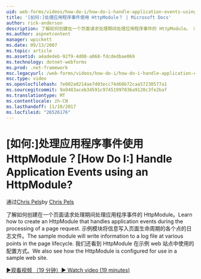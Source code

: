 ```yaml
---
uid: web-forms/videos/how-do-i/how-do-i-handle-application-events-using-an-httpmodule
title: '[如何:]处理应用程序事件使用 HttpModule？ | Microsoft Docs'
author: rick-anderson
description: 了解如何创建在一个页面请求处理期间处理应用程序事件的 HttpModule。 示例模块会将信息写入日志...
ms.author: aspnetcontent
manager: wpickett
ms.date: 09/13/2007
ms.topic: article
ms.assetid: a4adedeb-92f9-4d08-a068-fdcdedbae069
ms.technology: dotnet-webforms
ms.prod: .net-framework
msc.legacyurl: /web-forms/videos/how-do-i/how-do-i-handle-application-events-using-an-httpmodule
msc.type: video
ms.openlocfilehash: 7e002a0214ae7d03ecc74d68b72caa57230577a1
ms.sourcegitcommit: 9a9483aceb34591c97451997036a9120c3fe2baf
ms.translationtype: MT
ms.contentlocale: zh-CN
ms.lasthandoff: 11/10/2017
ms.locfileid: "26526176"
---
```

<a name="how-do-i-handle-application-events-using-an-httpmodule"></a><span data-ttu-id="4d598-105">[如何:]处理应用程序事件使用 HttpModule？</span><span class="sxs-lookup"><span data-stu-id="4d598-105">[How Do I:] Handle Application Events using an HttpModule?</span></span>
====================
<span data-ttu-id="4d598-106">通过[Chris Pels](https://twitter.com/chrispels)</span><span class="sxs-lookup"><span data-stu-id="4d598-106">by [Chris Pels](https://twitter.com/chrispels)</span></span>

<span data-ttu-id="4d598-107">了解如何创建在一个页面请求处理期间处理应用程序事件的 HttpModule。</span><span class="sxs-lookup"><span data-stu-id="4d598-107">Learn how to create an HttpModule that handles application events during the processing of a page request.</span></span> <span data-ttu-id="4d598-108">示例模块将信息写入页面生命周期的各个点的日志文件。</span><span class="sxs-lookup"><span data-stu-id="4d598-108">The sample module will write information to a log file at various points in the page lifecycle.</span></span> <span data-ttu-id="4d598-109">我们还看到 HttpModule 在示例 web 站点中使用的配置方式。</span><span class="sxs-lookup"><span data-stu-id="4d598-109">We also see how the HttpModule is configured for use in a sample web site.</span></span>

[<span data-ttu-id="4d598-110">&#9654;观看视频 （19 分钟）</span><span class="sxs-lookup"><span data-stu-id="4d598-110">&#9654; Watch video (19 minutes)</span></span>](https://channel9.msdn.com/Blogs/ASP-NET-Site-Videos/how-do-i-handle-application-events-using-an-httpmodule)

